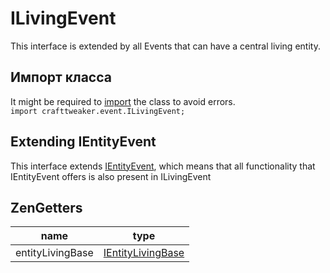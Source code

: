 # ILivingEvent

This interface is extended by all Events that can have a central living entity.

## Импорт класса

It might be required to [import](/AdvancedFunctions/Import/) the class to avoid errors.  
`import crafttweaker.event.ILivingEvent;`

## Extending IEntityEvent

This interface extends [IEntityEvent](/Vanilla/Events/Events/IEntityEvent/), which means that all functionality that IEntityEvent offers is also present in ILivingEvent

## ZenGetters

| name             | type                                                      |
| ---------------- | --------------------------------------------------------- |
| entityLivingBase | [IEntityLivingBase](/Vanilla/Entities/IEntityLivingBase/) |